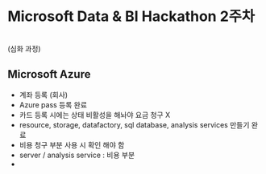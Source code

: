 # Microsoft Data & BI Hackathon 2주차

<br>(심화 과정)

## Microsoft Azure

- 계좌 등록 (회사)
- Azure pass 등록 완료
- 카드 등록 시에는 상태 비활성을 해놔야 요금 청구 X
- resource, storage, datafactory, sql database, analysis services 만들기 완료
- 비용 청구 부분 사용 시 확인 해야 함
- server / analysis service : 비용 부분
- 